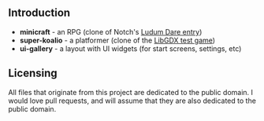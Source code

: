 ## Introduction

* **minicraft** - an RPG (clone of Notch's [Ludum Dare entry](http://www.ludumdare.com/compo/ludum-dare-22/?action=preview&uid=398))
* **super-koalio** - a platformer (clone of the [LibGDX test game](https://github.com/libgdx/libgdx/blob/master/tests/gdx-tests/src/com/badlogic/gdx/tests/superkoalio/SuperKoalio.java))
* **ui-gallery** - a layout with UI widgets (for start screens, settings, etc)

## Licensing

All files that originate from this project are dedicated to the public domain. I would love pull requests, and will assume that they are also dedicated to the public domain.

